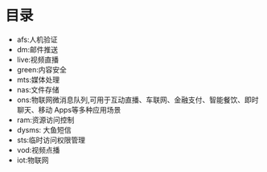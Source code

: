 # 目录
- afs:人机验证
- dm:邮件推送
- live:视频直播
- green:内容安全
- mts:媒体处理
- nas:文件存储
- ons:物联网微消息队列,可用于互动直播、车联网、金融支付、智能餐饮、即时聊天、移动 Apps等多种应用场景
- ram:资源访问控制
- dysms: 大鱼短信
- sts:临时访问权限管理
- vod:视频点播
- iot:物联网

